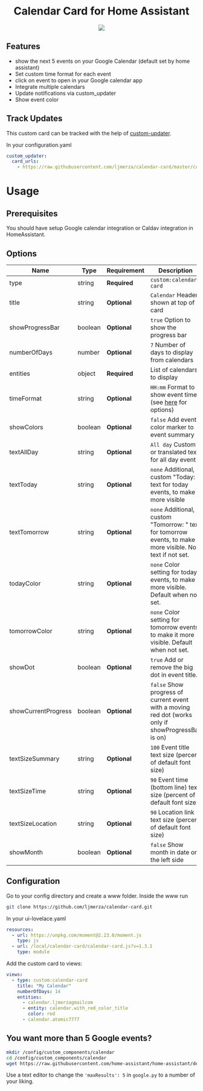 <h1 align="center">Calendar Card for Home Assistant</h1>

<p align="center">
  <img src='https://i.imgur.com/86RGw5W.png' />
</p>

<h2>Features</h2>

* show the next 5 events on your Google Calendar (default set by home assistant)
* Set custom time format for each event
* click on event to open in your Google calendar app
* Integrate multiple calendars
* Update notifications via custom_updater
* Show event color

<h2>Track Updates</h2>

This custom card can be tracked with the help of [custom-updater](https://github.com/custom-components/custom_updater).

In your configuration.yaml

```yaml
custom_updater:
  card_urls:
    - https://raw.githubusercontent.com/ljmerza/calendar-card/master/custom_updater.json
```

<h1>Usage</h1>
<h2>Prerequisites</h2>
You should have setup Google calendar integration or Caldav integration in HomeAssistant.

<h2>Options</h2>

| Name | Type | Requirement | Description
| ---- | ---- | ------- | -----------
| type | string | **Required** | `custom:calendar-card`
| title | string | **Optional** | `Calendar` Header shown at top of card
| showProgressBar | boolean | **Optional** | `true` Option to show the progress bar
| numberOfDays | number | **Optional** | `7` Number of days to display from calendars
| entities | object | **Required** | List of calendars to display
| timeFormat | string | **Optional** | `HH:mm` Format to show event time (see [here](https://momentjs.com/docs/#/displaying/format/) for options)
| showColors | boolean | **Optional** | `false` Add event color marker to event summary
| textAllDay | string | **Optional** | `All day` Custom or translated text for all day event
| textToday | string | **Optional** | `none` Additional, custom "Today: " text for today events, to make it more visible
| textTomorrow | string | **Optional** | `none` Additional, custom "Tomorrow: " text for tomorrow events, to make it more visible. No text if not set.
| todayColor | string | **Optional** | `none` Color setting for today events, to make it more visible. Default when not set.
| tomorrowColor | string | **Optional** | `none` Color setting for tomorrow events, to make it more visible. Default when not set.
| showDot | boolean | **Optional** | `true` Add or remove the big dot in event title.
| showCurrentProgress | boolean | **Optional** | `false` Show progress of current event with a moving red dot (works only if showProgressBar is on) 
| textSizeSummary | string | **Optional** | `100` Event title text size (percent of default font size) 
| textSizeTime | string | **Optional** | `90` Event time (bottom line) text size (percent of default font size) 
| textSizeLocation | string | **Optional** | `90` Location link text size (percent of default font size) 
| showMonth | boolean | **Optional** | `false` Show month in date on the left side


<h2>Configuration</h2>
Go to your config directory and create a www folder. Inside the www run

```bash
git clone https://github.com/ljmerza/calendar-card.git
```

In your ui-lovelace.yaml

```yaml
resources:
  - url: https://unpkg.com/moment@2.23.0/moment.js
    type: js
  - url: /local/calendar-card/calendar-card.js?v=1.3.1
    type: module
```

Add the custom card to views:

```yaml
views:
  - type: custom:calendar-card
    title: "My Calendar"
    numberOfDays: 14
    entities:
      - calendar.ljmerzagmailcom
      - entity: calendar.with_red_color_title
        color: red
      - calendar.atomic7777 
```

<h2>You want more than 5 Google events?</h2>

```bash
mkdir /config/custom_components/calendar
cd /config/custom_components/calendar
wget https://raw.githubusercontent.com/home-assistant/home-assistant/dev/homeassistant/components/calendar/google.py
```
Use a text editor to change the `'maxResults': 5` in `google.py` to a number of your liking.
